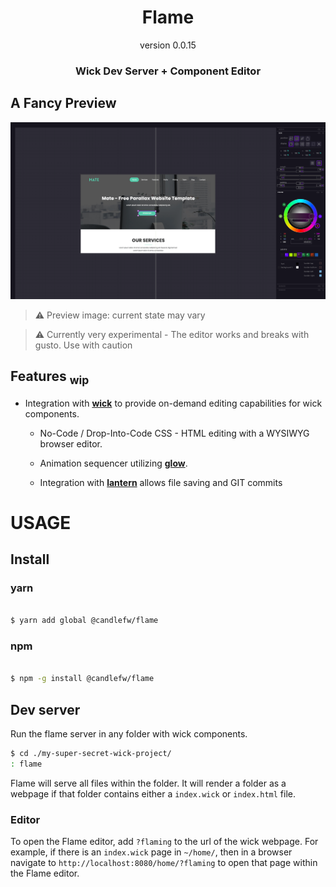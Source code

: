 

<div align=center>

# Flame
version 0.0.15

### Wick Dev Server + Component Editor 

</div>

## A Fancy Preview 

![fancy-wip-interface-image](./source/media/editor-preview.png)

>:warning: Preview image: current state may vary

> :warning: Currently very experimental - The editor works and breaks with gusto. Use with caution

## Features <sub><b>wip</b></sub>

- Integration with [**wick**](https://github.com/candlefw/wick) to provide on-demand editing capabilities for wick components. 

  - No-Code / Drop-Into-Code CSS - HTML editing with a WYSIWYG browser editor. 

  - Animation sequencer utilizing [**glow**](https://github.com/candlefw/glow). 
  
  - Integration with [**lantern**](https://github.com/candlefw/lantern) allows file saving and GIT commits


# USAGE

## Install

###  yarn
```bash

$ yarn add global @candlefw/flame

```

###  npm
```bash

$ npm -g install @candlefw/flame 

```

## Dev server

Run the flame server in any folder with wick components. 

``` bash
$ cd ./my-super-secret-wick-project/
: flame
```


Flame will serve all files within the folder. It will render a folder as a webpage if that folder contains either a `index.wick` or `index.html` file. 

### Editor

To open the Flame editor, add `?flaming` to the url of the wick webpage. For example, if there is an `index.wick` page in `~/home/`, then in a browser navigate to `http://localhost:8080/home/?flaming` to open that page within the Flame editor. 
